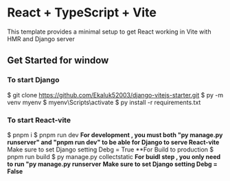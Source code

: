 # React + TypeScript + Vite

This template provides a minimal setup to get React working in Vite with HMR and Django server

## Get Started for window

### To start Django
$ git clone https://github.com/Ekaluk52003/django-vitejs-starter.git
$ py -m venv myenv
$ myenv\Scripts\activate
$ py install -r requirements.txt

### To start React-vite
$ pnpm i
$ pnpm run dev
**For development , you must both "py manage.py runserver" and "pnpm run dev" to be able for Django to serve React-vite**
Make sure to set Django setting Debg = True
**For Build to production
$ pnpm run build
$ py manage.py collectstatic
**For buidl step , you only need to run "py manage.py runserver**
**Make sure to set Django setting Debg = False**